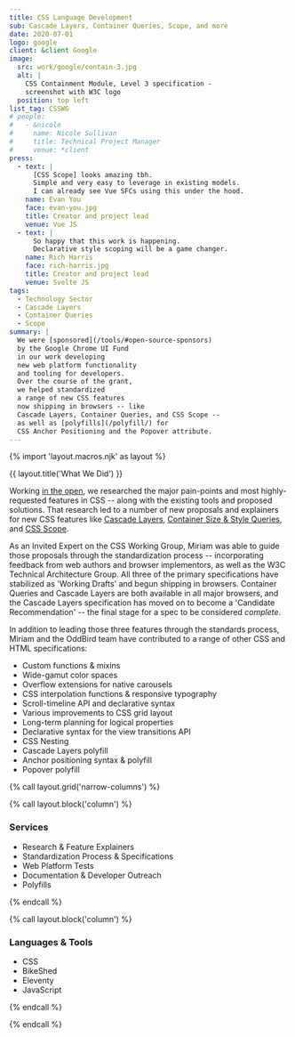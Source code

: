 ```yaml
---
title: CSS Language Development
sub: Cascade Layers, Container Queries, Scope, and more
date: 2020-07-01
logo: google
client: &client Google
image:
  src: work/google/contain-3.jpg
  alt: |
    CSS Containment Module, Level 3 specification -
    screenshot with W3C logo
  position: top left
list_tag: CSSWG
# people:
#   - &nicole
#     name: Nicole Sullivan
#     title: Technical Project Manager
#     venue: *client
press:
  - text: |
      [CSS Scope] looks amazing tbh.
      Simple and very easy to leverage in existing models.
      I can already see Vue SFCs using this under the hood.
    name: Evan You
    face: evan-you.jpg
    title: Creator and project lead
    venue: Vue JS
  - text: |
      So happy that this work is happening.
      Declarative style scoping will be a game changer.
    name: Rich Harris
    face: rich-harris.jpg
    title: Creator and project lead
    venue: Svelte JS
tags:
  - Technology Sector
  - Cascade Layers
  - Container Queries
  - Scope
summary: |
  We were [sponsored](/tools/#open-source-sponsors)
  by the Google Chrome UI Fund
  in our work developing
  new web platform functionality
  and tooling for developers.
  Over the course of the grant,
  we helped standardized
  a range of new CSS features
  now shipping in browsers -- like
  Cascade Layers, Container Queries, and CSS Scope --
  as well as [polyfills](/polyfill/) for
  CSS Anchor Positioning and the Popover attribute.
---
```


{% import 'layout.macros.njk' as layout %}

{{ layout.title('What We Did') }}

Working [in the open](https://css.oddbird.net/),
we researched the major pain-points
and most highly-requested features in CSS --
along with the existing tools and proposed solutions.
That research led to a number of
new proposals and explainers
for new CSS features
like [Cascade Layers](/tags/cascade-layers/),
[Container Size & Style Queries](/tags/container-queries/),
and [CSS Scope](/tags/css-scope/).

As an Invited Expert on the CSS Working Group,
Miriam was able to guide those proposals
through the standardization process --
incorporating feedback from web authors and browser implementors,
as well as the W3C Technical Architecture Group.
All three of the primary specifications
have stabilized as 'Working Drafts'
and begun shipping in browsers.
Container Queries and Cascade Layers
are both available in all major browsers,
and the Cascade Layers specification
has moved on to become a 'Candidate Recommendation' --
the final stage for a spec to be considered _complete_.

In addition to leading those three features
through the standards process,
Miriam and the OddBird team have contributed
to a range of other CSS and HTML specifications:

- Custom functions & mixins
- Wide-gamut color spaces
- Overflow extensions for native carousels
- CSS interpolation functions & responsive typography
- Scroll-timeline API and declarative syntax
- Various improvements to CSS grid layout
- Long-term planning for logical properties
- Declarative syntax for the view transitions API
- CSS Nesting
- Cascade Layers polyfill
- Anchor positioning syntax & polyfill
- Popover polyfill

{% call layout.grid('narrow-columns') %}

{% call layout.block('column') %}

### Services

- Research & Feature Explainers
- Standardization Process & Specifications
- Web Platform Tests
- Documentation & Developer Outreach
- Polyfills

{% endcall %}

{% call layout.block('column') %}

### Languages & Tools

- CSS
- BikeShed
- Eleventy
- JavaScript

{% endcall %}

{% endcall %}

